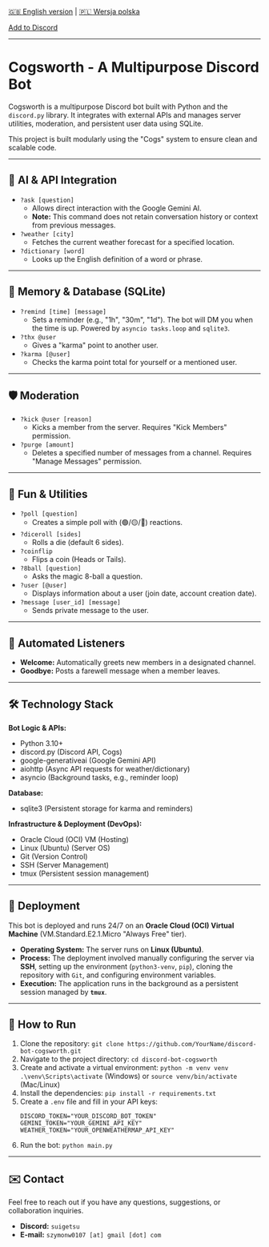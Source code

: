 [🇬🇧 English version](./README.md) | [🇵🇱 Wersja polska](./README_PL.md)

[Add to Discord](https://discord.com/oauth2/authorize?client_id=1430896075933352017&permissions=76866&integration_type=0&scope=bot+applications.commands)
***
# Cogsworth - A Multipurpose Discord Bot

Cogsworth is a multipurpose Discord bot built with Python and the `discord.py` library. It integrates with external APIs and manages server utilities, moderation, and persistent user data using SQLite.

This project is built modularly using the "Cogs" system to ensure clean and scalable code.

---

## 🤖 AI & API Integration

* `?ask [question]`
    * Allows direct interaction with the Google Gemini AI.
    * **Note:** This command does not retain conversation history or context from previous messages.
* `?weather [city]`
    * Fetches the current weather forecast for a specified location.
* `?dictionary [word]`
    * Looks up the English definition of a word or phrase.

---

## 💾 Memory & Database (SQLite)

* `?remind [time] [message]`
    * Sets a reminder (e.g., "1h", "30m", "1d"). The bot will DM you when the time is up. Powered by `asyncio tasks.loop` and `sqlite3`.
* `?thx @user`
    * Gives a "karma" point to another user.
* `?karma [@user]`
    * Checks the karma point total for yourself or a mentioned user.

---

## 🛡️ Moderation

* `?kick @user [reason]`
    * Kicks a member from the server. Requires "Kick Members" permission.
* `?purge [amount]`
    * Deletes a specified number of messages from a channel. Requires "Manage Messages" permission.

---

## 🎉 Fun & Utilities

* `?poll [question]`
    * Creates a simple poll with (🟢/🟡/🔴) reactions.
* `?diceroll [sides]`
    * Rolls a die (default 6 sides).
* `?coinflip`
    * Flips a coin (Heads or Tails).
* `?8ball [question]`
    * Asks the magic 8-ball a question.
* `?user [@user]`
    * Displays information about a user (join date, account creation date).
* `?message [user_id] [message]`
    * Sends private message to the user.
---

## 🔔 Automated Listeners

* **Welcome:** Automatically greets new members in a designated channel.
* **Goodbye:** Posts a farewell message when a member leaves.

---

## 🛠️ Technology Stack

**Bot Logic & APIs:**
* Python 3.10+
* discord.py (Discord API, Cogs)
* google-generativeai (Google Gemini API)
* aiohttp (Async API requests for weather/dictionary)
* asyncio (Background tasks, e.g., reminder loop)

**Database:**
* sqlite3 (Persistent storage for karma and reminders)

**Infrastructure & Deployment (DevOps):**
* Oracle Cloud (OCI) VM (Hosting)
* Linux (Ubuntu) (Server OS)
* Git (Version Control)
* SSH (Server Management)
* tmux (Persistent session management)

---

## 🚀 Deployment

This bot is deployed and runs 24/7 on an **Oracle Cloud (OCI) Virtual Machine** (VM.Standard.E2.1.Micro "Always Free" tier).

* **Operating System:** The server runs on **Linux (Ubuntu)**.
* **Process:** The deployment involved manually configuring the server via **SSH**, setting up the environment (`python3-venv`, `pip`), cloning the repository with `Git`, and configuring environment variables.
* **Execution:** The application runs in the background as a persistent session managed by **`tmux`**.

---

## 🚀 How to Run

1.  Clone the repository:
    `git clone https://github.com/YourName/discord-bot-cogsworth.git`
2.  Navigate to the project directory:
    `cd discord-bot-cogsworth`
3.  Create and activate a virtual environment:
    `python -m venv venv`
    `.\venv\Scripts\activate` (Windows) or `source venv/bin/activate` (Mac/Linux)
4.  Install the dependencies:
    `pip install -r requirements.txt`
5.  Create a `.env` file and fill in your API keys:
    ```
    DISCORD_TOKEN="YOUR_DISCORD_BOT_TOKEN"
    GEMINI_TOKEN="YOUR_GEMINI_API_KEY"
    WEATHER_TOKEN="YOUR_OPENWEATHERMAP_API_KEY"
    ```
6.  Run the bot:
    `python main.py`

---

## ✉️ Contact

Feel free to reach out if you have any questions, suggestions, or collaboration inquiries.

* **Discord:** `suigetsu`
* **E-mail:** `szymonw0107 [at] gmail [dot] com`